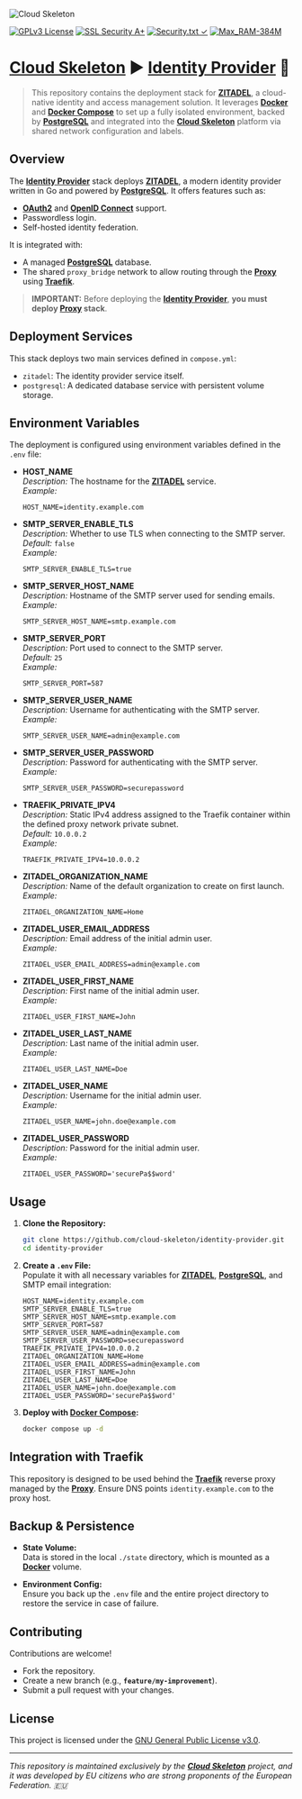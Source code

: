 ![Cloud Skeleton](./assets/logo.jpg)

[![GPLv3 License](https://img.shields.io/badge/License-GPLv3-blue.svg)](LICENSE)
[![SSL Security A+](https://img.shields.io/badge/SSL_Security-A+-green)](https://www.ssllabs.com/ssltest/)
[![Security.txt ✓](https://img.shields.io/badge/Security.txt-%E2%9C%93-yellow)]()
[![Max_RAM-384M](https://img.shields.io/badge/Max_RAM-384M-violet)]()

# **[Cloud Skeleton](https://github.com/cloud-skeleton/)** ► **[Identity Provider](https://github.com/cloud-skeleton/identity-provider/)** 🛂

> This repository contains the deployment stack for **[ZITADEL](https://zitadel.com/docs/guides/start/quickstart)**, a cloud-native identity and access management solution. It leverages **[Docker](https://docs.docker.com/get-started/)** and **[Docker Compose](https://docs.docker.com/compose/gettingstarted/)** to set up a fully isolated environment, backed by **[PostgreSQL](https://www.postgresql.org/docs/current/index.html)** and integrated into the **[Cloud Skeleton](https://github.com/cloud-skeleton/)** platform via shared network configuration and labels.

## Overview

The **[Identity Provider](https://github.com/cloud-skeleton/identity-provider/)** stack deploys **[ZITADEL](https://zitadel.com/docs/guides/start/quickstart)**, a modern identity provider written in Go and powered by **[PostgreSQL](https://www.postgresql.org/docs/current/index.html)**. It offers features such as:
- **[OAuth2](https://oauth.net/getting-started/)** and **[OpenID Connect](https://openid.net/developers/how-connect-works/)** support.
- Passwordless login.
- Self-hosted identity federation.

It is integrated with:
- A managed **[PostgreSQL](https://www.postgresql.org/docs/current/index.html)** database.
- The shared `proxy_bridge` network to allow routing through the **[Proxy](https://github.com/cloud-skeleton/proxy/)** using **[Traefik](https://doc.traefik.io/traefik/)**.

> **IMPORTANT:** Before deploying the **[Identity Provider](https://github.com/cloud-skeleton/identity-provider/)**, **you must deploy [Proxy](https://github.com/cloud-skeleton/proxy/) stack**.

## Deployment Services

This stack deploys two main services defined in `compose.yml`:

- `zitadel`: The identity provider service itself.
- `postgresql`: A dedicated database service with persistent volume storage.

## Environment Variables

The deployment is configured using environment variables defined in the `.env` file:

- **HOST_NAME**  
  *Description:* The hostname for the **[ZITADEL](https://zitadel.com/docs/guides/start/quickstart)** service.  
  *Example:*  
  ```env
  HOST_NAME=identity.example.com
  ```

- **SMTP_SERVER_ENABLE_TLS**  
  *Description:* Whether to use TLS when connecting to the SMTP server.  
  *Default:* `false`  
  *Example:*  
  ```env
  SMTP_SERVER_ENABLE_TLS=true
  ```

- **SMTP_SERVER_HOST_NAME**  
  *Description:* Hostname of the SMTP server used for sending emails.  
  *Example:*  
  ```env
  SMTP_SERVER_HOST_NAME=smtp.example.com
  ```

- **SMTP_SERVER_PORT**  
  *Description:* Port used to connect to the SMTP server.  
  *Default:* `25`  
  *Example:*  
  ```env
  SMTP_SERVER_PORT=587
  ```

- **SMTP_SERVER_USER_NAME**  
  *Description:* Username for authenticating with the SMTP server.  
  *Example:*  
  ```env
  SMTP_SERVER_USER_NAME=admin@example.com
  ```

- **SMTP_SERVER_USER_PASSWORD**  
  *Description:* Password for authenticating with the SMTP server.  
  *Example:*  
  ```env
  SMTP_SERVER_USER_PASSWORD=securepassword
  ```

- **TRAEFIK_PRIVATE_IPV4**  
  *Description:* Static IPv4 address assigned to the Traefik container within the defined proxy network private subnet.  
  *Default:* `10.0.0.2`  
  *Example:*  
  ```env
  TRAEFIK_PRIVATE_IPV4=10.0.0.2
  ```

- **ZITADEL_ORGANIZATION_NAME**  
  *Description:* Name of the default organization to create on first launch.  
  *Example:*  
  ```env
  ZITADEL_ORGANIZATION_NAME=Home
  ```

- **ZITADEL_USER_EMAIL_ADDRESS**  
  *Description:* Email address of the initial admin user.  
  *Example:*  
  ```env
  ZITADEL_USER_EMAIL_ADDRESS=admin@example.com
  ```

- **ZITADEL_USER_FIRST_NAME**  
  *Description:* First name of the initial admin user.  
  *Example:*  
  ```env
  ZITADEL_USER_FIRST_NAME=John
  ```

- **ZITADEL_USER_LAST_NAME**  
  *Description:* Last name of the initial admin user.  
  *Example:*  
  ```env
  ZITADEL_USER_LAST_NAME=Doe
  ```

- **ZITADEL_USER_NAME**  
  *Description:* Username for the initial admin user.  
  *Example:*  
  ```env
  ZITADEL_USER_NAME=john.doe@example.com
  ```

- **ZITADEL_USER_PASSWORD**  
  *Description:* Password for the initial admin user.  
  *Example:*  
  ```env
  ZITADEL_USER_PASSWORD='securePa$$word'
  ```

## Usage

1. **Clone the Repository:**

   ```sh
   git clone https://github.com/cloud-skeleton/identity-provider.git
   cd identity-provider
   ```

2. **Create a `.env` File:**  
   Populate it with all necessary variables for **[ZITADEL](https://zitadel.com/docs/guides/start/quickstart)**, **[PostgreSQL](https://www.postgresql.org/docs/current/index.html)**, and SMTP email integration:

   ```env
   HOST_NAME=identity.example.com
   SMTP_SERVER_ENABLE_TLS=true
   SMTP_SERVER_HOST_NAME=smtp.example.com
   SMTP_SERVER_PORT=587
   SMTP_SERVER_USER_NAME=admin@example.com
   SMTP_SERVER_USER_PASSWORD=securepassword
   TRAEFIK_PRIVATE_IPV4=10.0.0.2
   ZITADEL_ORGANIZATION_NAME=Home
   ZITADEL_USER_EMAIL_ADDRESS=admin@example.com
   ZITADEL_USER_FIRST_NAME=John
   ZITADEL_USER_LAST_NAME=Doe
   ZITADEL_USER_NAME=john.doe@example.com
   ZITADEL_USER_PASSWORD='securePa$$word'
   ```

3. **Deploy with [Docker Compose](https://docs.docker.com/compose/gettingstarted/):**

   ```sh
   docker compose up -d
   ```

## Integration with Traefik

This repository is designed to be used behind the **[Traefik](https://doc.traefik.io/traefik/)** reverse proxy managed by the **[Proxy](https://github.com/cloud-skeleton/proxy/)**. Ensure DNS points `identity.example.com` to the proxy host.

## Backup & Persistence

- **State Volume:**  
  Data is stored in the local `./state` directory, which is mounted as a **[Docker](https://docs.docker.com/get-started/)** volume.

- **Environment Config:**  
  Ensure you back up the `.env` file and the entire project directory to restore the service in case of failure.

## Contributing

Contributions are welcome!  
- Fork the repository.
- Create a new branch (e.g., **`feature/my-improvement`**).
- Submit a pull request with your changes.

## License

This project is licensed under the [GNU General Public License v3.0](LICENSE).

---

*This repository is maintained exclusively by the **[Cloud Skeleton](https://github.com/cloud-skeleton/)** project, and it was developed by EU citizens who are strong proponents of the European Federation. 🇪🇺*
